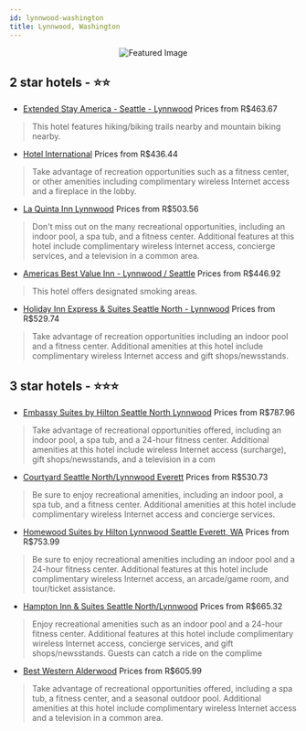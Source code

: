 ```yaml
---
id: lynnwood-washington
title: Lynnwood, Washington
---
```


<center><img src="https://i.travelapi.com/hotels/1000000/90000/84800/84785/6db41e56_z.jpg" alt="Featured Image" /></center>


##  2 star hotels - ⭐️⭐️

-    [Extended Stay America - Seattle - Lynnwood](https://us.hurb.com/hotels/lynnwood/extended-stay-america-seattle-lynnwood-JNP-JP783978?cmp=18055) Prices from R$463.67
   > This hotel features hiking/biking trails nearby and mountain biking nearby.
-    [Hotel International](https://us.hurb.com/hotels/lynnwood/hotel-international-JNP-JP747792?cmp=18055) Prices from R$436.44
   > Take advantage of recreation opportunities such as a fitness center, or other amenities including complimentary wireless Internet access and a fireplace in the lobby.
-    [La Quinta Inn Lynnwood](https://us.hurb.com/hotels/lynnwood/la-quinta-inn-lynnwood-JNP-JP094978?cmp=18055) Prices from R$503.56
   > Don't miss out on the many recreational opportunities, including an indoor pool, a spa tub, and a fitness center. Additional features at this hotel include complimentary wireless Internet access, concierge services, and a television in a common area.
-    [Americas Best Value Inn - Lynnwood / Seattle](https://us.hurb.com/hotels/lynnwood/americas-best-value-inn-lynnwood-seattle-JNP-JP288364?cmp=18055) Prices from R$446.92
   > This hotel offers designated smoking areas.
-    [Holiday Inn Express & Suites Seattle North - Lynnwood](https://us.hurb.com/hotels/lynnwood/holiday-inn-express-suites-seattle-north-lynnwood-JNP-JP078300?cmp=18055) Prices from R$529.74
   > Take advantage of recreation opportunities including an indoor pool and a fitness center. Additional amenities at this hotel include complimentary wireless Internet access and gift shops/newsstands.

##  3 star hotels - ⭐️⭐️⭐️

-    [Embassy Suites by Hilton Seattle North Lynnwood](https://us.hurb.com/hotels/lynnwood/embassy-suites-by-hilton-seattle-north-lynnwood-JNP-JP053728?cmp=18055) Prices from R$787.96
   > Take advantage of recreational opportunities offered, including an indoor pool, a spa tub, and a 24-hour fitness center. Additional amenities at this hotel include wireless Internet access (surcharge), gift shops/newsstands, and a television in a com
-    [Courtyard Seattle North/Lynnwood Everett](https://us.hurb.com/hotels/lynnwood/courtyard-seattle-north-lynnwood-everett-JNP-JP736920?cmp=18055) Prices from R$530.73
   > Be sure to enjoy recreational amenities, including an indoor pool, a spa tub, and a fitness center. Additional amenities at this hotel include complimentary wireless Internet access and concierge services.
-    [Homewood Suites by Hilton Lynnwood Seattle Everett, WA](https://us.hurb.com/hotels/lynnwood/homewood-suites-by-hilton-lynnwood-seattle-everett-wa-JNP-JP402520?cmp=18055) Prices from R$753.99
   > Be sure to enjoy recreational amenities including an indoor pool and a 24-hour fitness center. Additional features at this hotel include complimentary wireless Internet access, an arcade/game room, and tour/ticket assistance.
-    [Hampton Inn & Suites Seattle North/Lynnwood](https://us.hurb.com/hotels/lynnwood/hampton-inn-suites-seattle-north-lynnwood-JNP-JP777652?cmp=18055) Prices from R$665.32
   > Enjoy recreational amenities such as an indoor pool and a 24-hour fitness center. Additional features at this hotel include complimentary wireless Internet access, concierge services, and gift shops/newsstands. Guests can catch a ride on the complime
-    [Best Western Alderwood](https://us.hurb.com/hotels/lynnwood/best-western-alderwood-JNP-JP211327?cmp=18055) Prices from R$605.99
   > Take advantage of recreational opportunities offered, including a spa tub, a fitness center, and a seasonal outdoor pool. Additional amenities at this hotel include complimentary wireless Internet access and a television in a common area.
